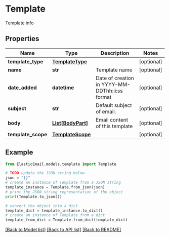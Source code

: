 # Template

Template info

## Properties

Name | Type | Description | Notes
------------ | ------------- | ------------- | -------------
**template_type** | [**TemplateType**](TemplateType.md) |  | [optional] 
**name** | **str** | Template name | [optional] 
**date_added** | **datetime** | Date of creation in YYYY-MM-DDThh:ii:ss format | [optional] 
**subject** | **str** | Default subject of email. | [optional] 
**body** | [**List[BodyPart]**](BodyPart.md) | Email content of this template | [optional] 
**template_scope** | [**TemplateScope**](TemplateScope.md) |  | [optional] 

## Example

```python
from ElasticEmail.models.template import Template

# TODO update the JSON string below
json = "{}"
# create an instance of Template from a JSON string
template_instance = Template.from_json(json)
# print the JSON string representation of the object
print(Template.to_json())

# convert the object into a dict
template_dict = template_instance.to_dict()
# create an instance of Template from a dict
template_from_dict = Template.from_dict(template_dict)
```
[[Back to Model list]](../README.md#documentation-for-models) [[Back to API list]](../README.md#documentation-for-api-endpoints) [[Back to README]](../README.md)


